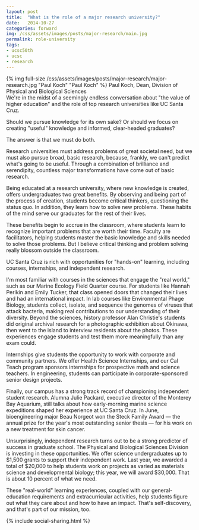 ```yaml
---
layout: post
title:  "What is the role of a major research university?"
date:   2014-10-27
categories: forward
img: /css/assets/images/posts/major-research/main.jpg
permalink: role-university
tags: 
- ucsc50th
- ucsc
- research
---
```


<div class="caption">
{% img full-size /css/assets/images/posts/major-research/major-research.jpg "Paul Koch" "Paul Koch" %}
Paul Koch, Dean, Division of Physical and Biological Sciences</div>We're in the midst of a seemingly endless conversation about "the value of higher education" and the role of top research universities like UC Santa Cruz.

Should we pursue knowledge for its own sake? Or should we focus on creating "useful" knowledge and informed, clear-headed graduates?

The answer is that we must do both.

Research universities must address problems of great societal need, but we must also pursue broad, basic research, because, frankly, we can't predict what's going to be useful. Through a combination of brilliance and serendipity, countless major transformations have come out of basic research.

Being educated at a research university, where new knowledge is created, offers undergraduates two great benefits. By observing and being part of the process of creation, students become critical thinkers, questioning the status quo. In addition, they learn how to solve new problems. These habits of the mind serve our graduates for the rest of their lives.

These benefits begin to accrue in the classroom, where students learn to recognize important problems that are worth their time. Faculty are facilitators, helping students master the basic knowledge and skills needed to solve those problems. But I believe critical thinking and problem solving really blossom outside the classroom. 

UC Santa Cruz is rich with opportunities for "hands-on" learning, including courses, internships, and independent research. 

I'm most familiar with courses in the sciences that engage the "real world," such as our Marine Ecology Field Quarter course. For students like Hannah Perlkin and Emily Tucker, that class opened doors that changed their lives and had an international impact. In lab courses like Environmental Phage Biology, students collect, isolate, and sequence the genomes of viruses that attack bacteria, making real contributions to our understanding of their diversity. Beyond the sciences, history professor Alan Christie's students did original archival research for a photographic exhibition about Okinawa, then went to the island to interview residents about the photos. These experiences engage students and test them more meaningfully than any exam could.

Internships give students the opportunity to work with corporate and community partners. We offer Health Science Internships, and our Cal Teach program sponsors internships for prospective math and science teachers. In engineering, students can participate in corporate-sponsored senior design projects.

Finally, our campus has a strong track record of championing independent student research. Alumna Julie Packard, executive director of the Monterey Bay Aquarium, still talks about how early-morning marine science expeditions shaped her experience at UC Santa Cruz. In June, bioengineering major Beau Norgeot won the Steck Family Award — the annual prize for the year's most outstanding senior thesis — for his work on a new treatment for skin cancer. 

Unsurprisingly, independent research turns out to be a strong predictor of success in graduate school. The Physical and Biological Sciences Division is investing in these opportunities. We offer science undergraduates up to $1,500 grants to support their independent work. Last year, we awarded a total of $20,000 to help students work on projects as varied as materials science and developmental biology; this year, we will award $30,000. That is about 10 percent of what we need.

These "real-world" learning experiences, coupled with our general-education requirements and extracurricular activities, help students figure out what they care about and how to have an impact. That's self-discovery, and that's part of our mission, too.

{% include social-sharing.html %}